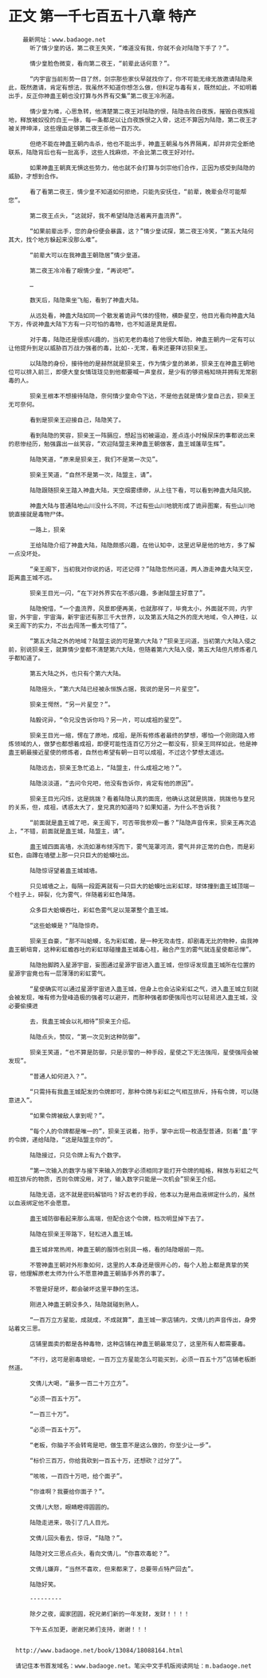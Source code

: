 # 正文 第一千七百五十八章 特产
        最新网址：www.badaoge.net
          听了情少皇的话，第二夜王失笑，“难道没有我，你就不会对陆隐下手了？”。
      
          情少皇脸色微变，看向第二夜王，“前辈此话何意？”。
      
          “内宇宙当前形势一目了然，剑宗那些家伙早就找你了，你不可能无缘无故邀请陆隐来此，既然邀请，肯定有想法，我虽然不知道你想怎么做，但料定与毒有关，既然如此，不如明着出手，反正你神蛊王朝也没打算与外界有交集”第二夜王冷冽道。
      
          情少皇为难，心思急转，他清楚第二夜王对陆隐的恨，陆隐击败白夜族，摧毁白夜族祖地，释放被奴役的白王一脉，每一条都足以让白夜族恨之入骨，这还不算因为陆隐，第二夜王才被关押坤泽，这些理由足够第二夜王杀他一百万次。
      
          但绝不能在神蛊王朝内击杀，他也不能出手，神蛊王朝虽与外界隔离，却并非完全断绝联系，陆隐背后也有一批高手，这些人找麻烦，不会比第二夜王好对付。
      
          如果神蛊王朝真无惧这些势力，他也就不会打算与剑宗他们合作，正因为感受到陆隐的威胁，才想到合作。
      
          看了看第二夜王，情少皇不知道如何拒绝，只能先安抚住，“前辈，晚辈会尽可能帮您”。
      
          第二夜王点头，“这就好，我不希望陆隐活着离开蛊流界”。
      
          “如果前辈出手，您的身份便会暴露，这？”情少皇试探，第二夜王冷笑，“第五大陆何其大，找个地方躲起来没那么难”。
      
          “前辈大可以在我神蛊王朝隐居”情少皇道。
      
          第二夜王冷冷看了眼情少皇，“再说吧”。
      
          …
      
          数天后，陆隐乘坐飞船，看到了神蛊大陆。
      
          从远处看，神蛊大陆如同一个散发着诡异气体的怪物，横卧星空，他目光看向神蛊大陆下方，传说神蛊大陆下方有一只可怕的毒物，也不知道是真是假。
      
          对于毒，陆隐还是很感兴趣的，当初无老的毒给了他很大帮助，神蛊王朝内一定有可以让他提升到足以威胁百万战力强者的毒，比如--无常，看来还要拜访狈亲王。
      
          以陆隐的身份，接待他的是赫然就是狈亲王，作为情少皇的弟弟，狈亲王在神蛊王朝地位可以排入前三，即便大皇女情珑珑见到他都要喊一声皇叔，是少有的够资格知晓并拥有无常剧毒的人。
      
          狈亲王根本不想接待陆隐，奈何情少皇命令下达，不是他去就是情少皇自己去，狈亲王无可奈何。
      
          看到是狈亲王迎接自己，陆隐笑了。
      
          看到陆隐的笑容，狈亲王一阵膈应，想起当初被逼迫，差点连小时候尿床的事都说出来的悲惨经历，勉强露出一丝笑容，“欢迎陆盟主来神蛊王朝做客，蛊王城蓬荜生辉”。
      
          陆隐笑道，“原来是狈亲王，我们不是第一次见”。
      
          狈亲王笑道，“自然不是第一次，陆盟主，请”。
      
          陆隐跟随狈亲王踏入神蛊大陆，天空烟雾缥缈，从上往下看，可以看到神蛊大陆风貌。
      
          神蛊大陆与普通陆地山川没什么不同，不过有些山川地貌形成了诡异图案，有些山川地貌直接就是毒物尸体。
      
          一路上，狈亲
      
          王给陆隐介绍了神蛊大陆，陆隐颇感兴趣，在他认知中，这里迟早是他的地方，多了解一点没坏处。
      
          “亲王阁下，当初我对你说的话，可还记得？”陆隐忽然问道，两人游走神蛊大陆天空，距离蛊王城不远。
      
          狈亲王目光一闪，“在下对外界实在不感兴趣，多谢陆盟主好意了”。
      
          陆隐惋惜，“一个蛊流界，风景即便再美，也就那样了，毕竟太小，外面就不同，内宇宙，外宇宙，宇宙海，新宇宙还有那三千大世界，以及第五大陆之外的庞大地域，令人神往，以亲王阁下的实力，不出去闯荡一番太可惜了”。
      
          “第五大陆之外的地域？陆盟主说的可是第六大陆？”狈亲王问道，当初第六大陆入侵之前，别说狈亲王，就算情少皇都不清楚第六大陆，但随着第六大陆入侵，第五大陆但凡修炼者几乎都知道了。
      
          第五大陆之外，也只有个第六大陆。
      
          陆隐摇头，“第六大陆已经被永恒族占据，我说的是另一片星空”。
      
          狈亲王愕然，“另一片星空？”。
      
          陆毅诧异，“令兄没告诉你吗？另一片，可以成祖的星空”。
      
          狈亲王目光一缩，愣在了原地，成祖，是所有修炼者最终的梦想，哪怕一个刚刚踏入修炼领域的人，做梦也都想着成祖，即便可能性连百亿万分之一都没有，狈亲王同样如此，他是神蛊王朝最接近星使的修炼者，自然也希望有朝一日可以成祖，不过这个梦想太遥远。
      
          陆隐远去，狈亲王急忙追上，“陆盟主，什么成祖之地？”。
      
          陆隐淡淡道，“去问令兄吧，他没有告诉你，肯定有他的原因”。
      
          狈亲王目光闪烁，这是挑拨？看着陆隐认真的面庞，他确认这就是挑拨，挑拨他与皇兄的关系，但，成祖，诱惑太大了，皇兄真的知道吗？如果知道，为什么不告诉我？
      
          “前面就是蛊王城了吧，亲王阁下，可否带我参观一番？”陆隐声音传来，狈亲王再次追上，“不错，前面就是蛊王城，陆盟主，请”。
      
          蛊王城四面高墙，水流如瀑布倾泻而下，雾气笼罩河流，雾气并非正常的白色，而是彩虹色，由蹲在墙壁上那一只只巨大的蛤蟆吐出。
      
          陆隐惊讶望着蛊王城城墙。
      
          只见城墙之上，每隔一段距离就有一只巨大的蛤蟆吐出彩虹球，球体撞到蛊王城顶端一个柱子上，碎裂，化为雾气，伴随着彩虹色降落。
      
          众多巨大蛤蟆吞吐，彩虹色雾气足以笼罩整个蛊王城。
      
          “这些蛤蟆是？”陆隐惊奇。
      
          狈亲王自豪，“那不叫蛤蟆，名为彩虹蟾，是一种无攻击性，却剧毒无比的物种，由我神蛊王朝培育，这种彩虹蟾吞吐的彩虹球碰撞蛊王城毒心柱，融合产生的雾气就连星使都忌惮”。
      
          陆隐抬脚跨入星源宇宙，妄图通过星源宇宙进入蛊王城，但惊讶发现蛊王城所在位置的星源宇宙竟也有一层薄薄的彩虹雾气。
      
          “星使确实可以通过星源宇宙进入蛊王城，但身上也会沾染彩虹之气，进入蛊王城立刻就会被发现，唯有修为登峰造极的强者可以避开，而那种强者即便强闯也可以轻易进入蛊王城，没必要偷摸进
      
          去，我蛊王城会以礼相待”狈亲王介绍。
      
          陆隐点头，赞叹，“第一次见到这种防御”。
      
          狈亲王笑道，“也不算是防御，只是示警的一种手段，星使之下无法强闯，星使强闯会被发现”。
      
          “普通人如何进入？”。
      
          “只需持有我蛊王城配发的令牌即可，那种令牌与彩虹之气相互排斥，持有令牌，可以随意进入”。
      
          “如果令牌被敌人拿到呢？”。
      
          “每个人的令牌都是唯一的”，狈亲王说着，抬手，掌中出现一枚造型普通，刻着‘蛊’字的令牌，递给陆隐，“这是陆盟主你的”。
      
          陆隐接过，只见令牌上有九个数字。
      
          “第一次输入的数字与接下来输入的数字必须相同才能打开令牌的暗格，释放与彩虹之气相互排斥的物质，否则令牌没用，对了，输入数字只能是一次机会”狈亲王介绍。
      
          陆隐无语，这不就是密码解锁吗？好古老的手段，他本以为是用血液绑定什么的，虽然以血液绑定他不会愿意。
      
          蛊王城防御看起来那么高端，但配合这个令牌，档次明显掉下去了。
      
          陆隐在狈亲王带路下，轻松进入蛊王城。
      
          蛊王城非常热闹，神蛊王朝的服饰也别具一格，看的陆隐眼前一亮。
      
          不管神蛊王朝对外形象如何，这里的人本身还是很开心的，每个人脸上都是真挚的笑容，他理解原老太师为什么不愿意神蛊王朝插手外界的事了。
      
          不管是好是坏，都会破坏这里平静的生活。
      
          刚进入神蛊王朝没多久，陆隐就碰到熟人。
      
          “一百万立方星能，成就成，不成就算”，蛊王城一家店铺内，文倩儿的声音传出，身旁站着文三思。
      
          店铺里面卖的都是各种毒物，这种店铺在神蛊王朝最常见了，这里所有人都需要毒。
      
          “不行，这可是剧毒琅蛇，一百万立方星能怎么可能买到，必须一百五十万”店铺老板断然道。
      
          文倩儿大喝，“最多一百二十万立方”。
      
          “必须一百五十万”。
      
          “一百三十万”。
      
          “必须一百五十万”。
      
          “老板，你脑子不会转弯是吧，做生意不是这么做的，你至少让一步”。
      
          “标价三百万，你给我砍到一百五十万，还想砍？过分了”。
      
          “咳咳，一百四十万吧，给个面子”。
      
          “你谁啊？我要给你面子？”。
      
          文倩儿大怒，眼睛瞪得圆圆的。
      
          陆隐走进来，吸引了几人目光。
      
          文倩儿回头看去，惊讶，“陆隐？”。
      
          陆隐对文三思点点头，看向文倩儿，“你喜欢毒蛇？”。
      
          文倩儿嫌弃，“当然不喜欢，但来都来了，总要带点特产回去”。
      
          陆隐好笑。
      
          ---------
      
          除夕之夜，阖家团圆，祝兄弟们新的一年发财，发财！！！！
      
          下午五点加更，谢谢兄弟们支持，谢谢！！！
      
      
      http://www.badaoge.net/book/13084/18088164.html
      
      请记住本书首发域名：www.badaoge.net。笔尖中文手机版阅读网址：m.badaoge.net